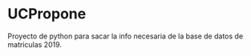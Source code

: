 # UCPropone
Proyecto de python para sacar la info necesaria de la base de datos de matriculas 2019. 
